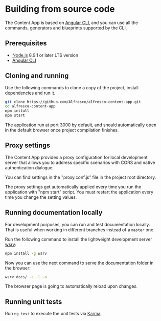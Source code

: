 # Building from source code

The Content App is based on [Angular CLI](https://cli.angular.io), and you can use all the commands, generators and blueprints supported by the CLI.

## Prerequisites

- [Node.js](https://nodejs.org/en/) 8.9.1 or later LTS version
- [Angular CLI](https://cli.angular.io/)

## Cloning and running

Use the following commands to clone a copy of the project, install dependencies and run it.

```sh
git clone https://github.com/Alfresco/alfresco-content-app.git
cd alfresco-content-app
npm install
npm start
```

The application run at port 3000 by default, and should automatically open in the default browser once project compilation finishes.

## Proxy settings

The Content App provides a proxy configuration for local development server
that allows you to address specific scenarios with CORS and native authentication dialogue.

You can find settings in the "proxy.conf.js" file in the project root directory.

<p class="warning">
The proxy settings get automatically applied every time you run the application with "npm start" script.
You must restart the application every time you change the setting values.
</p>

## Running documentation locally

For development purposes, you can run and test documentation locally.
That is useful when working in different branches instead of a `master` one.

Run the following command to install the lightweight development server [wsrv](https://denysvuika.gitlab.io/wsrv/#/):

```sh
npm install -g wsrv
```

Now you can use the next command to serve the documentation folder in the browser:

```sh
wsrv docs/ -s -l -o
```

The browser page is going to automatically reload upon changes.

## Running unit tests

Run `ng test` to execute the unit tests via [Karma](https://karma-runner.github.io).
